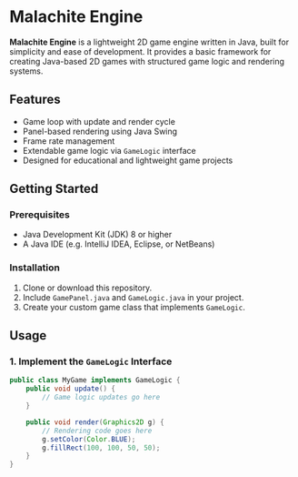# Malachite Engine

**Malachite Engine** is a lightweight 2D game engine written in Java, built for simplicity and ease of development. It provides a basic framework for creating Java-based 2D games with structured game logic and rendering systems.

## Features

- Game loop with update and render cycle
- Panel-based rendering using Java Swing
- Frame rate management
- Extendable game logic via `GameLogic` interface
- Designed for educational and lightweight game projects

## Getting Started

### Prerequisites

- Java Development Kit (JDK) 8 or higher
- A Java IDE (e.g. IntelliJ IDEA, Eclipse, or NetBeans)

### Installation

1. Clone or download this repository.
2. Include `GamePanel.java` and `GameLogic.java` in your project.
3. Create your custom game class that implements `GameLogic`.

## Usage

### 1. Implement the `GameLogic` Interface

```java
public class MyGame implements GameLogic {
    public void update() {
        // Game logic updates go here
    }

    public void render(Graphics2D g) {
        // Rendering code goes here
        g.setColor(Color.BLUE);
        g.fillRect(100, 100, 50, 50);
    }
}
